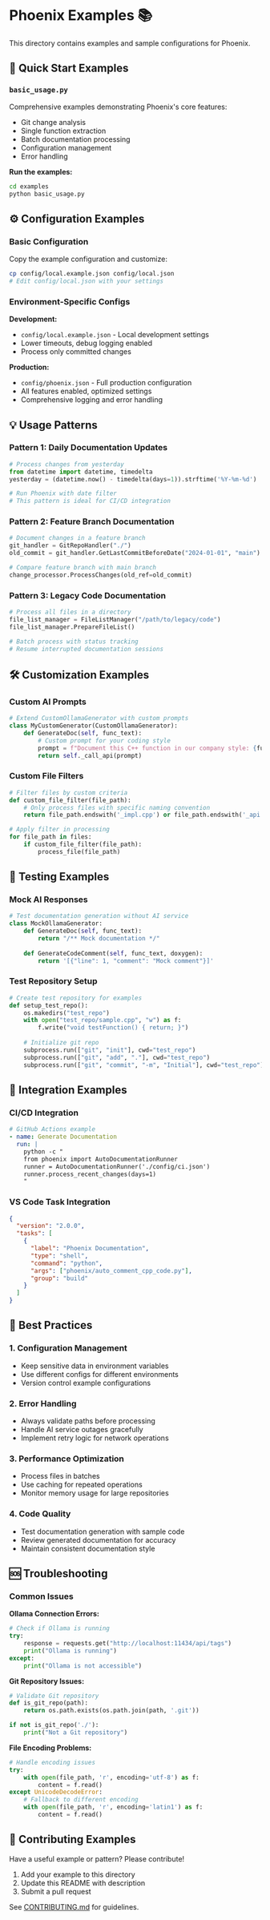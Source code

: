 # Phoenix Examples 📚

This directory contains examples and sample configurations for Phoenix.

## 🚀 Quick Start Examples

### `basic_usage.py`
Comprehensive examples demonstrating Phoenix's core features:
- Git change analysis
- Single function extraction  
- Batch documentation processing
- Configuration management
- Error handling

**Run the examples:**
```bash
cd examples
python basic_usage.py
```

## ⚙️ Configuration Examples

### Basic Configuration
Copy the example configuration and customize:
```bash
cp config/local.example.json config/local.json
# Edit config/local.json with your settings
```

### Environment-Specific Configs

**Development:**
- `config/local.example.json` - Local development settings
- Lower timeouts, debug logging enabled
- Process only committed changes

**Production:**
- `config/phoenix.json` - Full production configuration
- All features enabled, optimized settings
- Comprehensive logging and error handling

## 💡 Usage Patterns

### Pattern 1: Daily Documentation Updates
```python
# Process changes from yesterday
from datetime import datetime, timedelta
yesterday = (datetime.now() - timedelta(days=1)).strftime('%Y-%m-%d')

# Run Phoenix with date filter
# This pattern is ideal for CI/CD integration
```

### Pattern 2: Feature Branch Documentation
```python
# Document changes in a feature branch
git_handler = GitRepoHandler("./")
old_commit = git_handler.GetLastCommitBeforeDate("2024-01-01", "main")

# Compare feature branch with main branch
change_processor.ProcessChanges(old_ref=old_commit)
```

### Pattern 3: Legacy Code Documentation
```python
# Process all files in a directory
file_list_manager = FileListManager("/path/to/legacy/code")
file_list_manager.PrepareFileList()

# Batch process with status tracking
# Resume interrupted documentation sessions
```

## 🛠️ Customization Examples

### Custom AI Prompts
```python
# Extend CustomOllamaGenerator with custom prompts
class MyCustomGenerator(CustomOllamaGenerator):
    def GenerateDoc(self, func_text):
        # Custom prompt for your coding style
        prompt = f"Document this C++ function in our company style: {func_text}"
        return self._call_api(prompt)
```

### Custom File Filters
```python
# Filter files by custom criteria
def custom_file_filter(file_path):
    # Only process files with specific naming convention
    return file_path.endswith('_impl.cpp') or file_path.endswith('_api.hpp')

# Apply filter in processing
for file_path in files:
    if custom_file_filter(file_path):
        process_file(file_path)
```

## 🧪 Testing Examples

### Mock AI Responses
```python
# Test documentation generation without AI service
class MockOllamaGenerator:
    def GenerateDoc(self, func_text):
        return "/** Mock documentation */"
    
    def GenerateCodeComment(self, func_text, doxygen):
        return '[{"line": 1, "comment": "Mock comment"}]'
```

### Test Repository Setup
```python
# Create test repository for examples
def setup_test_repo():
    os.makedirs("test_repo")
    with open("test_repo/sample.cpp", "w") as f:
        f.write("void testFunction() { return; }")
    
    # Initialize git repo
    subprocess.run(["git", "init"], cwd="test_repo")
    subprocess.run(["git", "add", "."], cwd="test_repo")
    subprocess.run(["git", "commit", "-m", "Initial"], cwd="test_repo")
```

## 🔧 Integration Examples

### CI/CD Integration
```yaml
# GitHub Actions example
- name: Generate Documentation
  run: |
    python -c "
    from phoenix import AutoDocumentationRunner
    runner = AutoDocumentationRunner('./config/ci.json')
    runner.process_recent_changes(days=1)
    "
```

### VS Code Task Integration
```json
{
  "version": "2.0.0",
  "tasks": [
    {
      "label": "Phoenix Documentation",
      "type": "shell",
      "command": "python",
      "args": ["phoenix/auto_comment_cpp_code.py"],
      "group": "build"
    }
  ]
}
```

## 📝 Best Practices

### 1. Configuration Management
- Keep sensitive data in environment variables
- Use different configs for different environments
- Version control example configurations

### 2. Error Handling
- Always validate paths before processing
- Handle AI service outages gracefully  
- Implement retry logic for network operations

### 3. Performance Optimization
- Process files in batches
- Use caching for repeated operations
- Monitor memory usage for large repositories

### 4. Code Quality
- Test documentation generation with sample code
- Review generated documentation for accuracy
- Maintain consistent documentation style

## 🆘 Troubleshooting

### Common Issues

**Ollama Connection Errors:**
```python
# Check if Ollama is running
try:
    response = requests.get("http://localhost:11434/api/tags")
    print("Ollama is running")
except:
    print("Ollama is not accessible")
```

**Git Repository Issues:**
```python
# Validate Git repository
def is_git_repo(path):
    return os.path.exists(os.path.join(path, '.git'))

if not is_git_repo('./'):
    print("Not a Git repository")
```

**File Encoding Problems:**
```python
# Handle encoding issues
try:
    with open(file_path, 'r', encoding='utf-8') as f:
        content = f.read()
except UnicodeDecodeError:
    # Fallback to different encoding
    with open(file_path, 'r', encoding='latin1') as f:
        content = f.read()
```

## 🤝 Contributing Examples

Have a useful example or pattern? Please contribute!

1. Add your example to this directory
2. Update this README with description
3. Submit a pull request

See [CONTRIBUTING.md](../CONTRIBUTING.md) for guidelines.